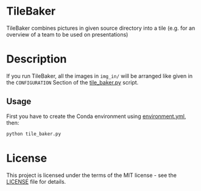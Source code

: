 # TileBaker
TileBaker combines pictures in given source directory into a tile (e.g. for an overview of a team to be used on presentations) 

# Description
If you run TileBaker, all the images in `img_in/` will be arranged like given in the `CONFIGURATION` Section of the [tile_baker.py](tile_baker.py) script.

## Usage
First you have to create the Conda environment using [environment.yml](environment.yml), then:
```bash
python tile_baker.py
```

# License
This project is licensed under the terms of the MIT license - see the [LICENSE](LICENSE) file for details.
